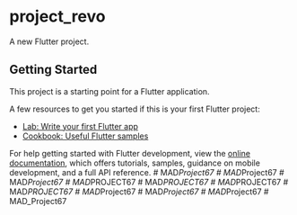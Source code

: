 # project_revo

A new Flutter project.

## Getting Started

This project is a starting point for a Flutter application.

A few resources to get you started if this is your first Flutter project:

- [Lab: Write your first Flutter app](https://docs.flutter.dev/get-started/codelab)
- [Cookbook: Useful Flutter samples](https://docs.flutter.dev/cookbook)

For help getting started with Flutter development, view the
[online documentation](https://docs.flutter.dev/), which offers tutorials,
samples, guidance on mobile development, and a full API reference.
#   M A D _ P r o j e c t 6 7  
 #   M A D _ P r o j e c t 6 7  
 #   M A D _ P r o j e c t 6 7  
 #   M A D _ P R O J E C T 6 7  
 #   M A D _ P R O J E C T 6 7  
 #   M A D _ P R O J E C T 6 7  
 #   M A D _ P R O J E C T 6 7  
 #   M A D _ P r o j e c t 6 7  
 #   M A D _ P r o j e c t 6 7  
 #   M A D _ P r o j e c t 6 7  
 #   M A D _ P r o j e c t 6 7  
 